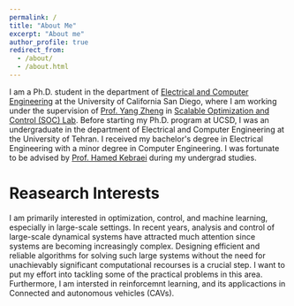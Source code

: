 ```yaml
---
permalink: /
title: "About Me"
excerpt: "About me"
author_profile: true
redirect_from: 
  - /about/
  - /about.html
---
```


I am a Ph.D. student in the department of [Electrical and Computer Engineering](https://www.ece.ucsd.edu/) at the University of California San Diego, where I am working under the supervision of [Prof. Yang Zheng](https://zhengy09.github.io/index.html) in [Scalable Optimization and Control (SOC) Lab](https://zhengy09.github.io/soclab.html). Before starting my Ph.D. program at UCSD, I was an undergraduate in the department of Electrical and Computer Engineering at the University of Tehran. I received my bachelor's degree in Electrical Engineering with a minor degree in Computer Engineering. I was fortunate to be advised by [Prof. Hamed Kebraei](https://scholar.google.com/citations?user=eDseLNYAAAAJ&hl=en) during my undergrad studies. 


Reasearch Interests
======
I am primarily interested in optimization, control, and machine learning, especially in large-scale settings. In recent years, analysis and control of large-scale dynamical systems have attracted much attention since systems are becoming increasingly complex. Designing efficient and reliable algorithms for solving such large systems without the need for unachievably significant computational recourses is a crucial step. I want to put my effort into tackling some of the practical problems in this area. Furthermore, I am intersted in reinforcemnt learning, and its applicactions in Connected and autonomous vehicles (CAVs).  

